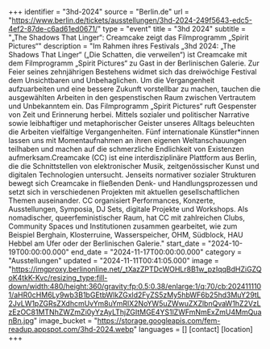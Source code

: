 +++
identifier = "3hd-2024"
source = "Berlin.de"
url = "https://www.berlin.de/tickets/ausstellungen/3hd-2024-249f5643-edc5-4ef2-87de-c6ad61ed0671/"
type = "event"
title = "3hd 2024"
subtitle = "„The Shadows That Linger“: Creamcake zeigt das Filmprogramm „Spirit Pictures“"
description = "Im Rahmen ihres Festivals „3hd 2024: „The Shadows That Linger“ („Die Schatten, die verweilen“) ist Creamcake mit dem Filmprogramm „Spirit Pictures“ zu Gast in der Berlinischen Galerie. Zur Feier seines zehnjährigen Bestehens widmet sich das dreiwöchige Festival dem Unsichtbaren und Unbehaglichen. Um die Vergangenheit aufzuarbeiten und eine bessere Zukunft vorstellbar zu machen, tauchen die ausgewählten Arbeiten in den gespenstischen Raum zwischen Vertrautem und Unbekanntem ein. Das Filmprogramm „Spirit Pictures“ ruft Gespenster von Zeit und Erinnerung herbei. Mittels sozialer und politischer Narrative sowie leibhaftiger und metaphorischer Geister unseres Alltags beleuchten die Arbeiten vielfältige Vergangenheiten. Fünf internationale Künstler*innen lassen uns mit Momentaufnahmen an ihren eigenen Weltanschauungen teilhaben und machen auf die schmerzliche Endlichkeit von Existenzen aufmerksam.Creamcake (CC) ist eine interdisziplinäre Plattform aus Berlin, die die Schnittstellen von elektronischer Musik, zeitgenössischer Kunst und digitalen Technologien untersucht. Jenseits normativer sozialer Strukturen bewegt sich Creamcake in fließenden Denk- und Handlungsprozessen und setzt sich in verschiedenen Projekten mit aktuellen gesellschaftlichen Themen auseinander. CC organisiert Performances, Konzerte, Ausstellungen, Symposia, DJ Sets, digitale Projekte und Workshops. Als nomadischer, queerfeministischer Raum, hat CC mit zahlreichen Clubs, Community Spaces und Institutionen zusammen gearbeitet, wie zum Beispiel Berghain, Klosterruine, Wasserspeicher, OHM, Südblock, HAU Hebbel am Ufer oder der Berlinischen Galerie."
start_date = "2024-10-19T00:00:00.000"
end_date = "2024-11-17T00:00:00.000"
category = "Ausstellungen"
updated = "2024-11-11T00:41:05.000"
image = "https://imgproxy.berlinonline.net/_tXazZPTDcWOHLr8B1w_pzIqqBdHZiGZQoK4tkK-Kvc/resizing_type:fill-down/width:480/height:360/gravity:fp:0.5:0.38/enlarge:1/q:70/cb:2024111101/aHR0cHM6Ly9wb3B1bGEtbWlkZGxld2FyZS5zMy5hbWF6b25hd3MuY29tL2JvLW1pZGRsZXdhcmUvYm8uYmRlX2NoYW5uZWwuZXZlbnQvaW1hZ2VzLzEzOC81MTNhZWZmZi0yYzAyLThjZGItMGE4YS1lZWFmNmExZmU4MmQuanBn.jpg"
image_bucket = "https://storage.googleapis.com/fem-readup.appspot.com/3hd-2024.webp"
languages = []
[contact]
[location]
+++